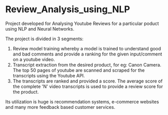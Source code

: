 # Review_Analysis_using_NLP
Project developed for Analysing Youtube Reviews for a particular poduct using NLP and Neural Networks.

The project is divided in 3 segments:
1. Review model training whereby a model is trained to understand good and bad comments and provide a ranking for the given input/comment on a youtube video.
2. Transcript extraction from the desired product, for eg: Canon Camera. The top 50 pages of youtube are scanned and scraped for the transcripts using the Youtube API.
3. The transcripts are ranked and provided a score. The average score of the complete 'N' video transcripts is used to provide a review score for the product.

Its utilization is huge is recommendation systems, e-commerce websites and many more feedback based customer services.
